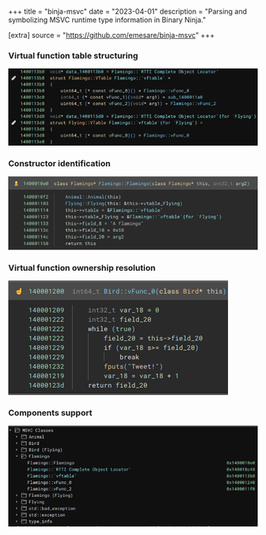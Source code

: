 +++
title = "binja-msvc"
date = "2023-04-01"
description = "Parsing and symbolizing MSVC runtime type information in Binary Ninja."

[extra]
source = "https://github.com/emesare/binja-msvc"
+++

### Virtual function table structuring

![Virtual function table preview](vtable-preview.png)

### Constructor identification

![Constructor preview](constructor-preview.png)

### Virtual function ownership resolution

![Virtual function preview](vfunc-preview.png)

### Components support

![Symbols preview](symbols-preview.png)
